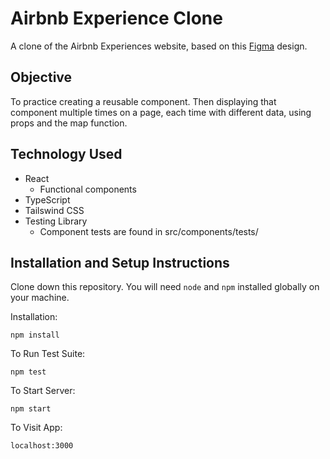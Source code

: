 # Airbnb Experience Clone

A clone of the Airbnb Experiences website, based on this [Figma](https://www.figma.com/file/4YjrygFEXOcDp9AAnVFv7o/Airbnb-Experiences?node-id=0%3A1) design.

## Objective

To practice creating a reusable component. Then displaying that component multiple times on a page, each time with different data, using props and the map function.

## Technology Used

- React
  - Functional components
- TypeScript
- Tailswind CSS
- Testing Library
  - Component tests are found in src/components/tests/

## Installation and Setup Instructions

Clone down this repository. You will need `node` and `npm` installed globally on your machine.

Installation:

`npm install`

To Run Test Suite:

`npm test`

To Start Server:

`npm start`

To Visit App:

`localhost:3000`

